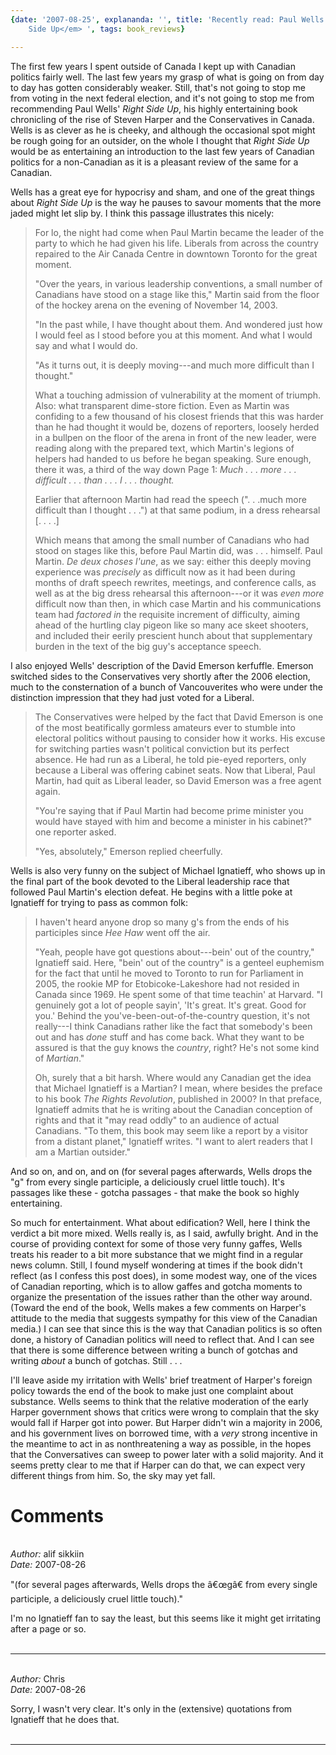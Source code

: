 ```yaml
---
{date: '2007-08-25', explananda: '', title: 'Recently read: Paul Wells'' <em>Right
	Side Up</em> ', tags: book_reviews}

---
```

The first few years I spent outside of Canada I kept up with Canadian politics fairly well.  The last few years my grasp of what is going on from day to day has gotten considerably weaker.  Still, that's not going to stop me from voting in the next federal election, and it's not going to stop me from recommending Paul Wells' <em>Right Side Up</em>, his highly entertaining book chronicling of the rise of Steven Harper and the Conservatives in Canada.  Wells is as clever as he is cheeky, and although the occasional spot might be rough going for an outsider, on the whole I thought that <em>Right Side Up</em> would be as entertaining an introduction to the last few years of Canadian politics for a non-Canadian as it is a pleasant review of the same for a Canadian.

Wells has a great eye for hypocrisy and sham, and one of the great things about <em>Right Side Up</em> is the way he pauses to savour moments that the more jaded might let slip by.  I think this passage illustrates this nicely: <blockquote>For lo, the night had come when Paul Martin became the leader of the party to which he had given his life.  Liberals from across the country repaired to the Air Canada Centre in downtown Toronto for the great moment.

"Over the years, in various leadership conventions, a small number of Canadians have stood on a stage like this," Martin said from the floor of the hockey arena on the evening of November 14, 2003.

"In the past while, I have thought about them.  And wondered just how I would feel as I stood before you at this moment.  And what I would say and what I would do.

"As it turns out, it is deeply moving---and much more difficult than I thought."

What a touching admission of vulnerability at the moment of triumph.  Also: what transparent dime-store fiction.  Even as Martin was confiding to a few thousand of his closest friends that this was harder than he had thought it would be, dozens of reporters, loosely herded in a bullpen on the floor of the arena in front of the new leader, were reading along with the prepared text, which Martin's legions of helpers had handed to us before he began speaking.  Sure enough, there it was, a third of the way down Page 1: <em>Much . . . more . . . difficult . . . than . . . I . . . thought.</em>

Earlier that afternoon Martin had read the speech (". . .much more difficult than I thought . . .") at that same podium, in a dress rehearsal [. . . .]

Which means that among the small number of Canadians who had stood on stages like this, before Paul Martin did, was . . . himself.  Paul Martin.  <em>De deux choses l'une</em>, as we say: either this deeply moving experience was <em>precisely</em> as difficult now as it had been during months of draft speech rewrites, meetings, and conference calls, as well as at the big dress rehearsal this afternoon---or it was <em>even more</em> difficult now than then, in which case Martin and his communications team had <em>factored in</em> the requisite increment of difficulty, aiming ahead of the hurtling clay pigeon like so many ace skeet shooters, and included their eerily prescient hunch about that supplementary burden in the text of the big guy's acceptance speech.</blockquote>I also enjoyed Wells' description of the David Emerson kerfuffle.  Emerson switched sides to the Conservatives very shortly after the 2006 election, much to the consternation of a bunch of Vancouverites who were under the distinction impression that they had just voted for a Liberal. <blockquote>The Conservatives were helped by the fact that David Emerson is one of the most beatifically gormless amateurs ever to stumble into electoral politics without pausing to consider how it works.  His excuse for switching parties wasn't political conviction but its perfect absence.  He had run as a Liberal, he told pie-eyed reporters, only because a Liberal was offering cabinet seats.  Now that Liberal, Paul Martin, had quit as Liberal leader, so David Emerson was a free agent again.

"You're saying that if Paul Martin had become prime minister you would have stayed with him and become a minister in his cabinet?" one reporter asked.

"Yes, absolutely," Emerson replied cheerfully.</blockquote>Wells is also very funny on the subject of Michael Ignatieff, who shows up in the final part of the book devoted to the Liberal leadership race that followed Paul Martin's election defeat. He begins with a little poke at Ignatieff for trying to pass as common folk: <blockquote>I haven't heard anyone drop so many g's from the ends of his participles since <em>Hee Haw</em> went off the air.

"Yeah, people have got questions about---bein' out of the country," Ignatieff said.  Here, "bein' out of the country" is a genteel euphemism for the fact that until he moved to Toronto to run for Parliament in 2005, the rookie MP for Etobicoke-Lakeshore had not resided in Canada since 1969.  He spent some of that time teachin' at Harvard.  "I genuinely got a lot of people sayin', 'It's great.  It's great.  Good for you.'  Behind the you've-been-out-of-the-country question, it's not really---I think Canadians rather like the fact that somebody's been out and has <em>done</em> stuff and has come back.  What they want to be assured is that the guy knows the <em>country</em>, right?  He's not some kind of <em>Martian</em>."

Oh, surely that a bit harsh.  Where would any Canadian get the idea that Michael Ignatieff is a Martian?  I mean, where besides the preface to his book <em>The Rights Revolution</em>, published in 2000?  In that preface, Ignatieff admits that he is writing about the Canadian conception of rights and that it "may read oddly" to an audience of actual Canadians.  "To them, this book may seem like a report by a visitor from a distant planet," Ignatieff writes.  "I want to alert readers that I am a Martian outsider."</blockquote>And so on, and on, and on (for several pages afterwards, Wells drops the "g" from every single participle, a deliciously cruel little touch).  It's passages like these - gotcha passages - that make the book so highly entertaining.

So much for entertainment.  What about edification?  Well, here I think the verdict a bit more mixed.  Wells really is, as I said, awfully bright.  And in the course of providing context for some of those very funny gaffes, Wells treats his reader to a bit more substance that we might find in a regular news column.  Still, I found myself wondering at times if the book didn't reflect (as I confess this post does), in some modest way, one of the vices of Canadian reporting, which is to allow gaffes and gotcha moments to organize the presentation of the issues rather than the other way around.  (Toward the end of the book, Wells makes a few comments on Harper's attitude to the media that suggests sympathy for this view of the Canadian media.)  I can see that since this is the way that Canadian politics is so often done, a history of Canadian politics will need to reflect that.  And I can see that there is some difference between writing a bunch of gotchas and writing <em>about</em> a bunch of gotchas.  Still . . .

I'll leave aside my irritation with Wells' brief treatment of Harper's foreign policy towards the end of the book to make just one complaint about substance.  Wells seems to think that the relative moderation of the early Harper government shows that critics were wrong to complain that the sky would fall if Harper got into power.  But Harper didn't win a majority in 2006, and his government lives on borrowed time, with a <em>very</em> strong incentive in the meantime to act in as nonthreatening a way as possible, in the hopes that the Conversatives can sweep to power later with a solid majority.  And it seems pretty clear to me that if Harper can do that, we can expect very different things from him.  So, the sky may yet fall.


<h1>Comments</h1>


<br/>
<em>Author:</em> alif sikkiin
<br/><em>Date:</em> 2007-08-26

"(for several pages afterwards, Wells drops the â€œgâ€ from every single participle, a deliciously cruel little touch)."

I'm no Ignatieff fan to say the least, but this seems like it might get irritating after a page or so.
<br/>
<br/>

*******************************************************************************



<br/>
<em>Author:</em> Chris
<br/><em>Date:</em> 2007-08-26

Sorry, I wasn't very clear.  It's only in the (extensive) quotations from Ignatieff that he does that.
<br/>
<br/>

*******************************************************************************
